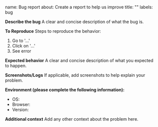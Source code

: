 name: Bug report
about: Create a report to help us improve
title: ""
labels: bug

**Describe the bug**
A clear and concise description of what the bug is.

**To Reproduce**
Steps to reproduce the behavior:

1. Go to '...'
2. Click on '...'
3. See error

**Expected behavior**
A clear and concise description of what you expected to happen.

**Screenshots/Logs**
If applicable, add screenshots to help explain your problem.

**Environment (please complete the following information):**

- OS:
- Browser:
- Version:

**Additional context**
Add any other context about the problem here.
